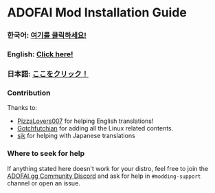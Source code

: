 # ADOFAI Mod Installation Guide
### 한국어: [여기를 클릭하세요!](./kor/main.md)
### English: [Click here!](./eng/main.md)
### 日本語: [ここをクリック！](./jap/main.md)

### Contribution

Thanks to:
- [PizzaLovers007](https://github.com/PizzaLovers007) for helping English translations!
- [Gotchfutchian](https://github.com/Gotchfutchian) for adding all the Linux related contents.
- [sjk](https://github.com/sjkim04) for helping with Japanese translations

### Where to seek for help

If anything stated here doesn't work for your distro, feel free to join the [ADOFAI.gg Community Discord](https://discord.gg/TKdpbUUfUa) and ask for help in `#modding-support` channel or open an issue.
